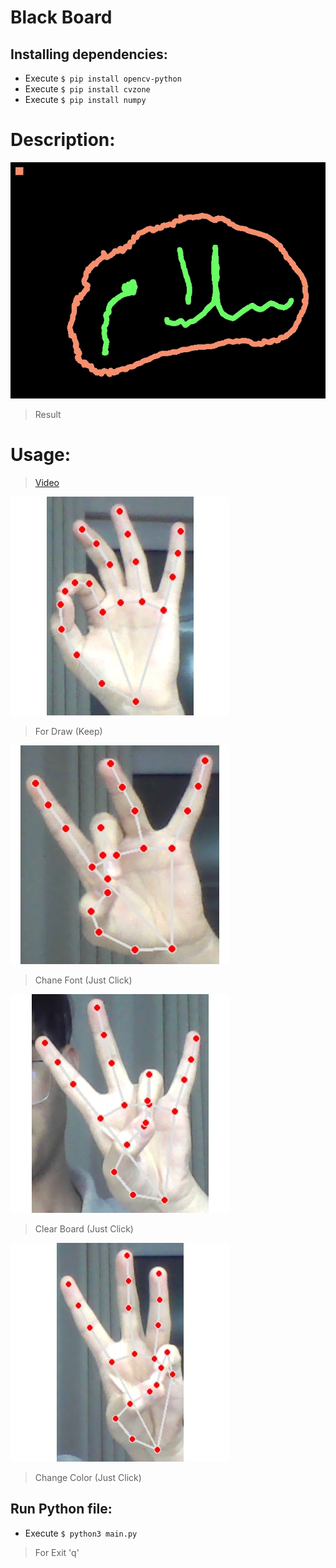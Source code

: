# Black Board
## Installing dependencies:
- Execute `$ pip install opencv-python`
- Execute `$ pip install cvzone`
- Execute `$ pip install numpy`

# Description:
![](/Rme-Picture/RES.jpg)
> Result

# Usage:
> [Video]()

![](/Rme-Picture/Draw.png)
> For Draw (Keep)

![](/Rme-Picture/ChangeFont.png)
> Chane Font (Just Click)

![](/Rme-Picture/Clear.png)
> Clear Board (Just Click)

![](/Rme-Picture/ChangeColo.png)
> Change Color (Just Click)

## Run Python file:
- Execute `$ python3 main.py`
> For Exit 'q'
